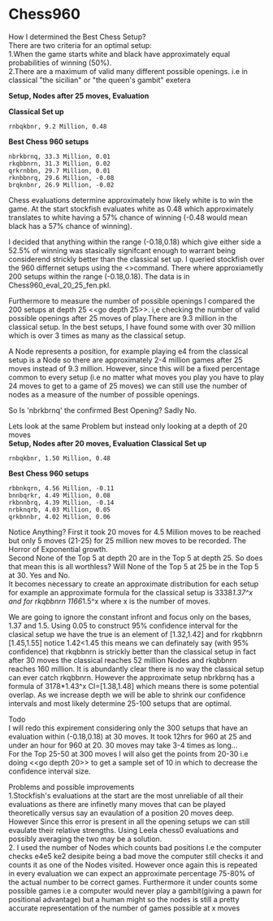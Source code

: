 
# Chess960
How I determined the Best Chess Setup?   
There are two criteria for an optimal setup:   
1.When the game starts white and black have approximately equal probabilities of winning (50%).  
2.There are a maximum of valid many different possible openings. i.e in classical "the sicilian" or "the queen's gambit" exetera   

  **Setup, Nodes after 25 moves, Evaluation**

**Classical Set up** 
```
rnbqkbnr, 9.2 Million, 0.48
```
**Best Chess 960 setups**
```
nbrkbrnq, 33.3 Million, 0.01
rkqbbnrn, 31.3 Million, 0.02
qrkrnbbn, 29.7 Million, 0.01
rknbbnrq, 29.6 Million, -0.08
brqknbnr, 26.9 Million, -0.02
```


Chess evaluations determine approximately how likely white is to win the game. At the start stockfish evaluates white as 0.48 
which approximately translates to white having a 57% chance of winning (-0.48 would mean black has a 57% chance of winning).

I decided that anything within the range (-0.18,0.18) which give either side a 52.5% of winning was stasically signifcant enough to warrant being considerend strickly better
than the classical set up. I queried stockfish over the 960 differnet setups using the <<eval>>command. There where approxiametly 
200 setups within the range (-0.18,0.18). The data is in Chess960_eval_20_25_fen.pkl.
    
Furthermore to measure the number of possible openings I compared the 200 setups at depth 25 <<go depth 25>>. i,e checking the number of valid possible 
openings after 25 moves of play.There are 9.3 million in the classical setup. In the best setups, I have found some with over 30 million 
which is over 3 times as many as the classical setup.     
    
A Node represents a position, for example playing e4 from the classical setup is a Node so there are approximately 2-4 million games after 25 moves instead of 9.3 million.
However, since this will be a fixed percentage common to every setup (i.e no matter what moves you play you have to play 24 moves to get to a game of 25 moves) we can still
use the number of nodes as a measure of the number of possible openings.

So Is 'nbrkbrnq' the confirmed Best Opening? Sadly No.
 
Lets look at the same Problem but instead only looking at a depth of 20 moves  
**Setup, Nodes after 20 moves, Evaluation**
 **Classical Set up** 
```
rnbqkbnr, 1.50 Million, 0.48
```
**Best Chess 960 setups**
```
rbbnkqrn, 4.56 Million, -0.11
bnnbqrkr, 4.49 Million, 0.08
rkbnnbrq, 4.39 Million, -0.14
nrbknqrb, 4.03 Million, 0.05
qrkbnnbr, 4.02 Million, 0.06
```
Notice Anything?
First it took 20 moves for 4.5 Million moves to be reached but only 5 moves (21-25) for 25 million new moves to be recorded. The Horror of Exponential growth.  
Second None of the Top 5 at depth 20 are in the Top 5 at depth 25. So does that mean this is all worthless? Will None of the Top 5 at 25 be in the Top 5 at 30. Yes and No.  
  It becomes necessary to create an approximate distribution for each setup for example an approximate formula for the classical setup is 3338*1.37^x and for rkqbbnrn 
1166*1.5^x where x is the number of moves.    
    
  We are going to ignore the constant infront and focus only on the bases, 1.37 and 1.5. Using 0.05 to construct 95% confidence interval for the clasical setup we have the true is an element of [1.32,1.42] and for rkqbbnrn [1.45,1.55] notice 1.42<1.45 this means we can definately say (with 95% confidence) that rkqbbnrn is strickly better than the classical setup in fact after 30 moves the classical reaches 52 million Nodes and rkqbbnrn reaches 160 million. It is abundantly clear there is no way the classical setup can ever catch rkqbbnrn. However the approximate setup nbrkbrnq has a formula of 3178*1.43^x CI=[1.38,1.48] which means there is some potential overlap. As we increase depth we will be able to shrink our confidence intervals and most likely determine 25-100 setups that are optimal.
  
  Todo  
  I will redo this expirement considering only the 300 setups that have an evaluation within (-0.18,0.18) at 30 moves. It took 12hrs for 960 at 25 and under an hour for 960 at 20. 30 moves may take 3-4 times as long...    
For the Top 25-50 at 300 moves I will also get the points from 20-30 i.e doing <<go depth 20>> to get a sample set of 10 in which to decrease the confidence interval size.  
    
  Problems and possible improvements   
  1.Stockfish's evaluations at the start are the most unreliable of all their evaluations as there are infinetly many moves that can be played theoretically
versus say an evaulation of a position 20 moves deep. However Since this error is present in all the opening setups we can still evaulate their relative strengths.
Using Leela chess0 evaluations and possibly averaging the two may be a solution.  
  2. I used the number of Nodes which counts bad positions I.e the computer checks e4e5 ke2 desipite being a bad move the computer still checks it and counts it as one of 
the Nodes visited. However once again this is repeated in every evaluation we can expect an approximate percentage 75-80% of the actual number to be correct games. Furthermore 
it under counts some possible games i.e a computer would never play a gambit(giving a pawn for positional advantage) but a human might so the nodes is still a pretty accurate representation of the number of games possible at x moves 
